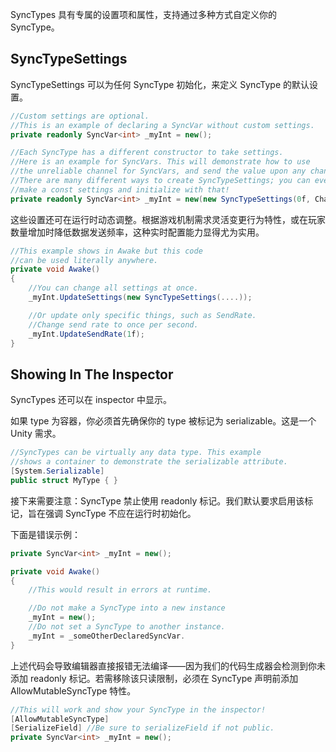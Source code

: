SyncTypes 具有专属的设置项和属性，支持通过多种方式自定义你的 SyncType。

## SyncTypeSettings

SyncTypeSettings 可以为任何 SyncType 初始化，来定义 SyncType 的默认设置。

```C#
//Custom settings are optional.
//This is an example of declaring a SyncVar without custom settings.
private readonly SyncVar<int> _myInt = new();

//Each SyncType has a different constructor to take settings.
//Here is an example for SyncVars. This will demonstrate how to use
//the unreliable channel for SyncVars, and send the value upon any change.
//There are many different ways to create SyncTypeSettings; you can even
//make a const settings and initialize with that!
private readonly SyncVar<int> _myInt = new(new SyncTypeSettings(0f, Channel.Unreliable));
```

这些设置还可在运行时动态调整。根据游戏机制需求灵活变更行为特性，或在玩家数量增加时降低数据发送频率，这种实时配置能力显得尤为实用。

```C#
//This example shows in Awake but this code
//can be used literally anywhere.
private void Awake()
{
    //You can change all settings at once.
    _myInt.UpdateSettings(new SyncTypeSettings(....));

    //Or update only specific things, such as SendRate.
    //Change send rate to once per second.
    _myInt.UpdateSendRate(1f);
}
```

## Showing In The Inspector

SyncTypes 还可以在 inspector 中显示。

如果 type 为容器，你必须首先确保你的 type 被标记为 serializable。这是一个 Unity 需求。

```C#
//SyncTypes can be virtually any data type. This example
//shows a container to demonstrate the serializable attribute.
[System.Serializable]
public struct MyType { }
```

接下来需要注意：​SyncType 禁止使用 readonly 标记。我们默认要求启用该标记，旨在强调 ​SyncType 不应在运行时初始化。

下面是错误示例：

```C#
private SyncVar<int> _myInt = new();

private void Awake()
{
    //This would result in errors at runtime.

    //Do not make a SyncType into a new instance
    _myInt = new();
    //Do not set a SyncType to another instance.
    _myInt = _someOtherDeclaredSyncVar.
}
```

上述代码会导致编辑器直接报错无法编译——因为我们的代码生成器会检测到你未添加 readonly 标记。若需移除该只读限制，必须在 SyncType 声明前添加 AllowMutableSyncType 特性。

```C#
//This will work and show your SyncType in the inspector!
[AllowMutableSyncType]
[SerializeField] //Be sure to serializeField if not public.
private SyncVar<int> _myInt = new();
```

